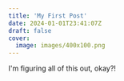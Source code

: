 ```yaml
---
title: 'My First Post'
date: 2024-01-01T23:41:07Z
draft: false
cover:
  image: images/400x100.png
---
```


I'm figuring all of this out, okay?!
